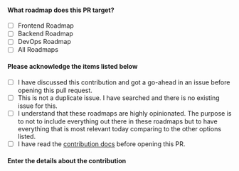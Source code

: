 #### What roadmap does this PR target?

- [ ] Frontend Roadmap
- [ ] Backend Roadmap
- [ ] DevOps Roadmap
- [ ] All Roadmaps

#### Please acknowledge the items listed below

- [ ] I have discussed this contribution and got a go-ahead in an issue before opening this pull request.
- [ ] This is not a duplicate issue. I have searched and there is no existing issue for this.
- [ ] I understand that these roadmaps are highly opinionated. The purpose is to not to include everything out there in these roadmaps but to have everything that is most relevant today comparing to the other options listed.
- [ ] I have read the [contribution docs](../contributing.md) before opening this PR.

#### Enter the details about the contribution

<!-- Enter the details here -->

